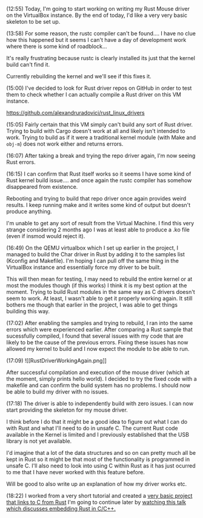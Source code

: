 (12:55)
Today, I'm going to start working on writing my Rust Mouse driver on the VirtualBox instance. By the end of today, I'd like a very very basic skeleton to be set up.


(13:58)
For some reason, the rustc compiler can't be found.... I have no clue how this happened but it seems I can't have a day of development work where there is some kind of roadblock...

It's really frustrating because rustc is clearly installed its just that the kernel build can't find it.

Currently rebuilding the kernel and we'll see if this fixes it.

(15:00)
I've decided to look for Rust driver repos on GitHub in order to test them to check whether I can actually compile a Rust driver on this VM instance. 

https://github.com/alexandruradovici/rust_linux_drivers


(15:05)
Fairly certain that this VM simply can't build any sort of Rust driver. Trying to build with Cargo doesn't work at all and likely isn't intended to work. Trying to build as if it were a traditional kernel module (with Make and `obj-m`) does not work either and returns errors. 

(16:07)
After taking a break and trying the repo driver again, I'm now seeing Rust errors.

(16:15)
I can confirm that Rust itself works so it seems I have some kind of Rust kernel build issue.... and once again the rustc compiler has somehow disappeared from existence.

Rebooting and trying to build that repo driver once again provides weird results. I keep running make and it writes some kind of output but doesn't produce anything.

I'm unable to get any sort of result from the Virtual Machine. I find this very strange considering 2 months ago I was at least able to produce a .ko file (even if insmod would reject it). 

(16:49)
On the QEMU virtualbox which I set up earlier in the project, I managed to build the Char driver in Rust by adding it to the samples list (Kconfig and Makefile). I'm hoping I can pull off the same thing in the VirtualBox instance and essentially force my driver to be built.

This will then mean for testing, I may need to rebuild the entire kernel or at most the modules though (if this works) I think it is my best option at the moment. Trying to build Rust modules in the same way as C drivers doesn't seem to work. At least, I wasn't able to get it properly working again. It still bothers me though that earlier in the project, I was able to get things building this way.

(17:02)
After enabling the samples and trying to rebuild, I ran into the same errors which were experienced earlier. After comparing a Rust sample that sucessfully compiled, I found that several issues with my code that are likely to be the cause of the previous errors. Fixing these issues has now allowed my kernel to build and I now expect the module to be able to run. 

(17:09)
![[RustDriverWorkingAgain.png]]

After successful compilation and execution of the mouse driver (which at the moment, simply prints hello world). I decided to try the fixed code with a makefile and can confirm the build system has no problems. I should now be able to build my driver with no issues. 

(17:18)
The driver is able to independently build with zero issues. I can now start providing the skeleton for my mouse driver. 

I think before I do that it might be a good idea to figure out what I can do with Rust and what I'll need to do in unsafe C. The current Rust code available in the Kernel is limited and I previously established that the USB library is not yet available.

I'd imagine that a lot of the data structures and so on can pretty much all be kept in Rust so it might be that most of the functionality is programmed in unsafe C. I'll also need to look into using C within Rust as it has just ocurred to me that I have never worked with this feature before. 

Will be good to also write up an explanation of how my driver works etc.

(18:22)
I worked from a very short tutorial and created a [very basic project that links to C from Rust](https://www.youtube.com/watch?v=1H9FHhRntAk)
I'm going to continue later by [watching this talk which discusses embedding Rust in C/C++.](https://www.youtube.com/watch?v=x9acx2zgx4Q)



 